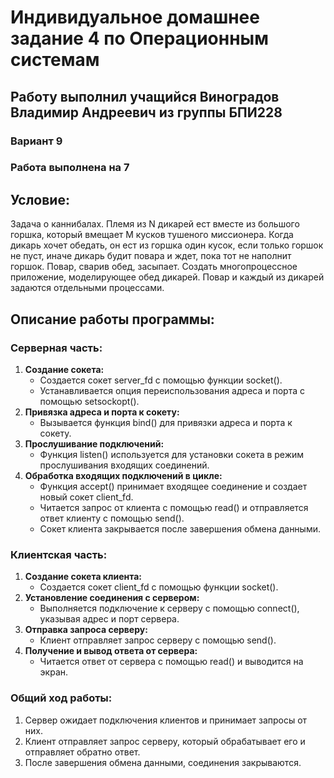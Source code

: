 
# Индивидуальное домашнее задание 4 по Операционным системам
## Работу выполнил учащийся Виноградов Владимир Андреевич из группы БПИ228
### Вариант 9
### Работа выполнена на 7

## Условие:
Задача о каннибалах. Племя из N дикарей ест вместе из большого горшка, который вмещает M кусков тушеного миссионера. Когда дикарь хочет обедать, он ест из горшка один кусок, если только горшок не пуст, иначе дикарь будит повара и ждет, пока тот не наполнит горшок. Повар, сварив обед, засыпает. Создать многопроцессное приложение, моделирующее обед дикарей. Повар и каждый из дикарей задаются отдельными процессами.

## Описание работы программы:
### Серверная часть:
1. **Создание сокета:**
   - Создается сокет server_fd с помощью функции socket().
   - Устанавливается опция переиспользования адреса и порта с помощью setsockopt().
2. **Привязка адреса и порта к сокету:**
   - Вызывается функция bind() для привязки адреса и порта к сокету.
3. **Прослушивание подключений:**
   - Функция listen() используется для установки сокета в режим прослушивания входящих соединений.
4. **Обработка входящих подключений в цикле:**
   - Функция accept() принимает входящее соединение и создает новый сокет client_fd.
   - Читается запрос от клиента с помощью read() и отправляется ответ клиенту с помощью send().
   - Сокет клиента закрывается после завершения обмена данными.

### Клиентская часть:
1. **Создание сокета клиента:**
   - Создается сокет client_fd с помощью функции socket().
2. **Установление соединения с сервером:**
   - Выполняется подключение к серверу с помощью connect(), указывая адрес и порт сервера.
3. **Отправка запроса серверу:**
   - Клиент отправляет запрос серверу с помощью send().
4. **Получение и вывод ответа от сервера:**
   - Читается ответ от сервера с помощью read() и выводится на экран.

### Общий ход работы:
1. Сервер ожидает подключения клиентов и принимает запросы от них.
2. Клиент отправляет запрос серверу, который обрабатывает его и отправляет обратно ответ.
3. После завершения обмена данными, соединения закрываются.

